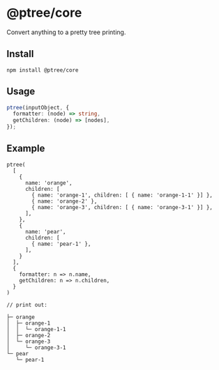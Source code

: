 # @ptree/core
Convert anything to a pretty tree printing.

## Install
```
npm install @ptree/core
```

## Usage

```typescript
ptree(inputObject, {
  formatter: (node) => string,
  getChildren: (node) => [nodes],
});
```

## Example

```
ptree(
  [
    {
      name: 'orange',
      children: [
        { name: 'orange-1', children: [ { name: 'orange-1-1' }] },
        { name: 'orange-2' },
        { name: 'orange-3', children: [ { name: 'orange-3-1' }] },
      ],
    },
    {
      name: 'pear',
      children: [
        { name: 'pear-1' },
      ],
    }
  ],
  {
    formatter: n => n.name,
    getChildren: n => n.children,
  }
)

// print out:

├─ orange
│  ├─ orange-1
│  │  └─ orange-1-1
│  ├─ orange-2
│  └─ orange-3
│     └─ orange-3-1
└─ pear
   └─ pear-1
```
